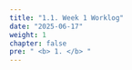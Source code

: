 ```yaml
---
title: "1.1. Week 1 Worklog"
date: "2025-06-17"
weight: 1
chapter: false
pre: " <b> 1. </b> "
---
```


